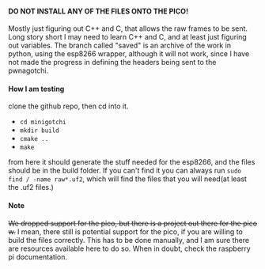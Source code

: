 #### DO NOT INSTALL ANY OF THE FILES ONTO THE PICO!
Mostly just figuring out C++ and C, that allows the raw frames to be sent. Long story short I may need to learn C++ and C, and at least just figuring out variables. The branch called "saved" is an archive of the work in python, using the esp8266 wrapper, although it will not work, since I have not made the progress in defining the headers being sent to the pwnagotchi.
#### How I am testing
clone the github repo, then cd into it.

- `cd minigotchi`
- `mkdir build`
- `cmake ..`
- `make`

from here it should generate the stuff needed for the esp8266, and the files should be in the build folder. If you can't find it you can always run `sudo find / -name raw*.uf2`, which will find the files that you will need(at least the .uf2 files.)
####
#### Note
~~We dropped support for the pico, but there is a project out there for the pico w.~~ I mean, there still is potential support for the pico, if you are willing to build the files correctly. This has to be done manually, and I am sure there are resources available here to do so. When in doubt, check the raspberry pi documentation.
